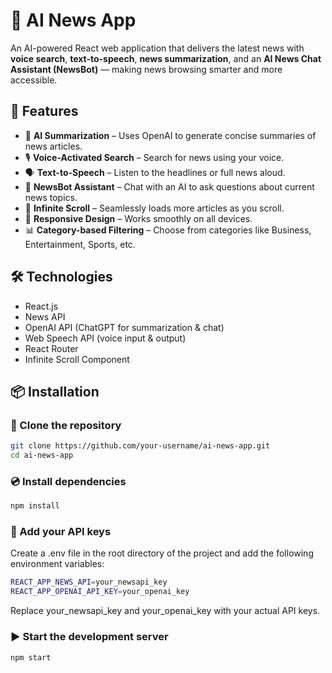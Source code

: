 # 📰 AI News App

An AI-powered React web application that delivers the latest news with **voice search**, **text-to-speech**, **news summarization**, and an **AI News Chat Assistant (NewsBot)** — making news browsing smarter and more accessible.

## 🚀 Features

- 🧠 **AI Summarization** – Uses OpenAI to generate concise summaries of news articles.
- 🎙️ **Voice-Activated Search** – Search for news using your voice.
- 🗣️ **Text-to-Speech** – Listen to the headlines or full news aloud.
- 🤖 **NewsBot Assistant** – Chat with an AI to ask questions about current news topics.
- 🔄 **Infinite Scroll** – Seamlessly loads more articles as you scroll.
- 📱 **Responsive Design** – Works smoothly on all devices.
- 📊 **Category-based Filtering** – Choose from categories like Business, Entertainment, Sports, etc.

## 🛠️ Technologies

- React.js
- News API
- OpenAI API (ChatGPT for summarization & chat)
- Web Speech API (voice input & output)
- React Router
- Infinite Scroll Component

## 📦 Installation



### 📁 Clone the repository

```bash
git clone https://github.com/your-username/ai-news-app.git
cd ai-news-app
```
### 💿 Install dependencies

```bash
npm install
```
### 🔐 Add your API keys
Create a .env file in the root directory of the project and add the following environment variables:

```bash
REACT_APP_NEWS_API=your_newsapi_key
REACT_APP_OPENAI_API_KEY=your_openai_key
```
Replace your_newsapi_key and your_openai_key with your actual API keys.

### ▶️ Start the development server

```bash
npm start
```

